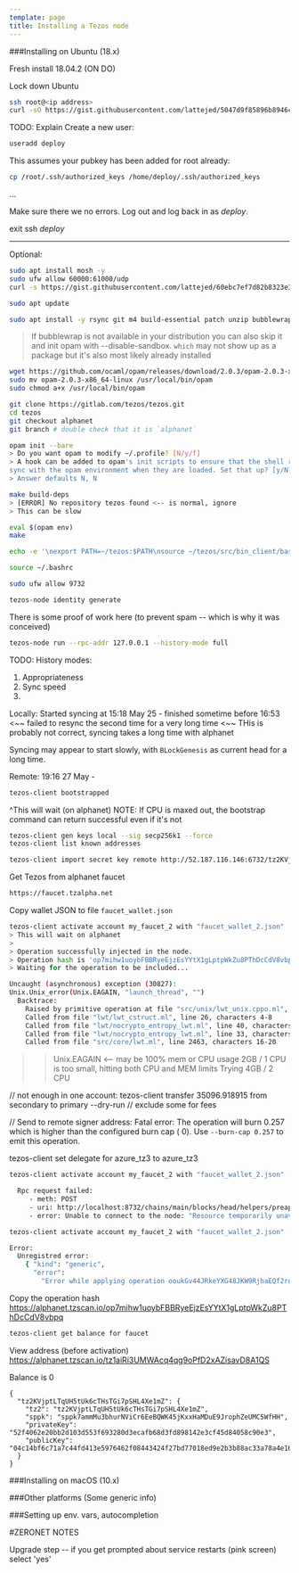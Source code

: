 ```yaml
---
template: page
title: Installing a Tezos node
---
```


###Installing on Ubuntu (18.x)

Fresh install 18.04.2 (ON DO)




Lock down Ubuntu 
```bash
ssh root@<ip address>
curl -sO https://gist.githubusercontent.com/lattejed/5047d9f85896b8946c7d/raw/ubuntu_basic_setup_do.sh && bash ubuntu_basic_setup_do.sh
```


TODO: Explain
Create a new user:

```bash
useradd deploy

```

This assumes your pubkey has been added for root already:

```bash
cp /root/.ssh/authorized_keys /home/deploy/.ssh/authorized_keys

```

...

Make sure there we no errors. Log out and log back in as *deploy*.

exit
ssh *deploy*<ip address>

*********************************

Optional:

```bash
sudo apt install mosh -y
sudo ufw allow 60000:61000/udp
curl -s https://gist.githubusercontent.com/lattejed/60ebc7ef7d82b8323e3ad9b562bb036f/raw/vimrc_basic > ~/.vimrc
```

```bash
sudo apt update 
```

```bash
sudo apt install -y rsync git m4 build-essential patch unzip bubblewrap wget pkg-config libgmp-dev libev-dev libhidapi-dev
```


> If bubblewrap is not available in your distribution you can also skip it and init opam with --disable-sandbox. 
> `which` may not show up as a package but it's also most likely already installed

```bash
wget https://github.com/ocaml/opam/releases/download/2.0.3/opam-2.0.3-x86_64-linux
sudo mv opam-2.0.3-x86_64-linux /usr/local/bin/opam
sudo chmod a+x /usr/local/bin/opam
```

```bash
git clone https://gitlab.com/tezos/tezos.git
cd tezos
git checkout alphanet
git branch # double check that it is `alphanet`
```

```bash
opam init --bare
> Do you want opam to modify ~/.profile? [N/y/f]
> A hook can be added to opam's init scripts to ensure that the shell remains in
sync with the opam environment when they are loaded. Set that up? [y/N]
> Answer defaults N, N
```

```bash
make build-deps
> [ERROR] No repository tezos found <-- is normal, ignore
> This can be slow
```

```bash
eval $(opam env)
make
```

```bash
echo -e '\nexport PATH=~/tezos:$PATH\nsource ~/tezos/src/bin_client/bash-completion.sh\nexport TEZOS_CLIENT_UNSAFE_DISABLE_DISCLAIMER=Y' >> ~/.bashrc

source ~/.bashrc
```

```bash
sudo ufw allow 9732
```




```bash
tezos-node identity generate
```

There is some proof of work here (to prevent spam -- which is why it was conceived)


```bash
tezos-node run --rpc-addr 127.0.0.1 --history-mode full
```

TODO: History modes:

1. Appropriateness
2. Sync speed
3. 

Locally:
Started syncing at 15:18 May 25 - finished sometime before 16:53 <~~ failed to resync the second time for a very long time
<~~ THis is probably not correct, syncing takes a long time with alphanet

Syncing may appear to start slowly, with `BLockGenesis` as current head for a long time.



Remote:
19:16 27 May - 

```bash
tezos-client bootstrapped
```

^This will wait (on alphanet)
NOTE: If CPU is maxed out, the bootstrap command can return successful even if it's not

```bash
tezos-client gen keys local --sig secp256k1 --force 
tezos-client list known addresses
```

```bash
tezos-client import secret key remote http://52.187.116.146:6732/tz2KVjptLTqUH5tUk6cTHsTGi7pSHL4Xe1mZ --force
```

Get Tezos from alphanet faucet

```bash
https://faucet.tzalpha.net
```

Copy wallet JSON to file `faucet_wallet.json`

```bash
tezos-client activate account my_faucet_2 with "faucet_wallet_2.json"
> This will wait on alphanet
> 
> Operation successfully injected in the node.
> Operation hash is 'op7mihw1uoybFBBRyeEjzEsYYtX1gLptpWkZu8PThDcCdV8vbpq'
> Waiting for the operation to be included...
```

```bash
Uncaught (asynchronous) exception (30827):
Unix.Unix_error(Unix.EAGAIN, "launch_thread", "")
  Backtrace:
    Raised by primitive operation at file "src/unix/lwt_unix.cppo.ml", line 183, characters 5-31
    Called from file "lwt/lwt_cstruct.ml", line 26, characters 4-8
    Called from file "lwt/nocrypto_entropy_lwt.ml", line 40, characters 17-39
    Called from file "lwt/nocrypto_entropy_lwt.ml", line 33, characters 25-29
    Called from file "src/core/lwt.ml", line 2463, characters 16-20
```

>> Unix.EAGAIN <-- may be 100% mem or CPU usage
>> 2GB / 1 CPU is too small, hitting both CPU and MEM limits
>> Trying 4GB / 2 CPU 
>> 

// not enough in one account:
tezos-client transfer 35096.918915 from secondary to primary --dry-run
// exclude some for fees



// Send to remote signer address:
Fatal error:
  The operation will burn 0.257 which is higher than the configured burn cap ( 0).
   Use `--burn-cap 0.257` to emit this operation.
   
tezos-client set delegate for azure_tz3 to azure_tz3

```bash
tezos-client activate account my_faucet_2 with "faucet_wallet_2.json" --force
```

```bash
  Rpc request failed:
     - meth: POST
     - uri: http://localhost:8732/chains/main/blocks/head/helpers/preapply/operations
     - error: Unable to connect to the node: "Resource temporarily unavailable"
```

```bash
tezos-client activate account my_faucet_2 with "faucet_wallet_2.json" --force
```

```bash
Error:
  Unregistred error:
    { "kind": "generic",
      "error":
        "Error while applying operation ooukGv44JRkeYXG48JKW9RjhaEQf2rqYvNni4aUN7tyHH6eUSPi:\nrefused (Error:\n           Invalid activation. The public key tz1aiRi3UMWAcq4qg9oPfD2xAZisavD8A1QS does not match any commitment.\n)" }
```

Copy the operation hash 
https://alphanet.tzscan.io/op7mihw1uoybFBBRyeEjzEsYYtX1gLptpWkZu8PThDcCdV8vbpq

```bash
tezos-client get balance for faucet 
```

View address (before activation) 
https://alphanet.tzscan.io/tz1aiRi3UMWAcq4qg9oPfD2xAZisavD8A1QS

Balance is 0


```
{
  "tz2KVjptLTqUH5tUk6cTHsTGi7pSHL4Xe1mZ": {
    "tz2": "tz2KVjptLTqUH5tUk6cTHsTGi7pSHL4Xe1mZ",
    "sppk": "sppk7ammMu3bhurNViCr6EeBQWK45jKxxHaMDuE9JrophZeUMC5WfHH",
    "privateKey": "52f4062e20bb2d103d553f693280d3ecafb68d3fd898142e3cf45d84058c90e3",
    "publicKey": "04c14bf6c71a7c44fd413e5976462f08443424f27bd77018ed9e2b3b88ac33a78a4e16b9a6c06ca5e9ba60f27de1ad21fc6edbc87e85b973dd11d5ccc77b9ee4bc"
  }
}
```


###Installing on macOS (10.x)

###Other platforms (Some generic info)

###Setting up env. vars, autocompletion





#ZERONET NOTES

Upgrade step -- if you get prompted about service restarts (pink screen) select 'yes'

